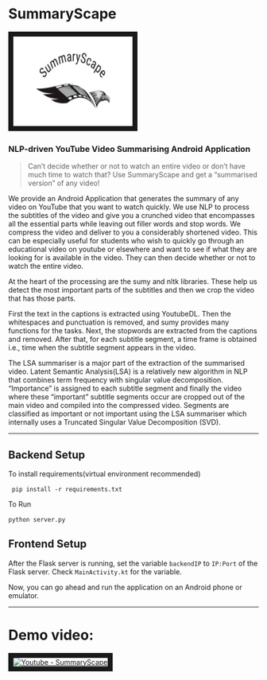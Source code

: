 # SummaryScape

 <a href="https://devfolio.co/submissions/summaryscape" target="_blank"><img src="app/images/logo.png" alt="Devfolio - SummaryScape" width="240" height="180" border="10" /></a>
 
### NLP-driven YouTube Video Summarising Android Application

> Can’t decide whether or not to watch an entire video or don’t have much time to watch that? Use SummaryScape and get a “summarised version” of any video!

We provide an Android Application that generates the summary of any video on YouTube that you want to watch quickly. We use NLP to process the subtitles of the video and give you a crunched video that encompasses all the essential parts while leaving out filler words and stop words. We compress the video and deliver to you a considerably shortened video.
This can be especially useful for students who wish to quickly go through an educational video on youtube or elsewhere and want to see if what they are looking for is available in the video. They can then decide whether or not to watch the entire video.


At the heart of the processing are the sumy and nltk libraries. These help us detect the most important parts of the subtitles and then we crop the video that has those parts.

First the text in the captions is extracted using YoutubeDL. Then the whitespaces and punctuation is removed, and sumy provides many functions for the tasks.
Next, the stopwords are extracted from the captions and removed.
After that, for each subtitle segment, a time frame is obtained i.e., time when the subtitle segment appears in the video.

The LSA summariser is a major part of the extraction of the summarised video. 
Latent Semantic Analysis(LSA) is a relatively new algorithm in NLP that combines term frequency with singular value decomposition.
“Importance” is assigned to each subtitle segment and finally the video where these “important” subtitle segments occur are cropped out of the main video and compiled into the compressed video. Segments are classified as important or not important using the LSA summariser which internally uses a Truncated Singular Value Decomposition (SVD).

---

## Backend Setup

To install requirements(virtual environment recommended)
```
 pip install -r requirements.txt
```

To Run
```
python server.py
```

## Frontend Setup

After the Flask server is running, set the variable `backendIP` to `IP:Port` of the Flask server. Check `MainActivity.kt` for the variable.

Now, you can go ahead and run the application on an Android phone or emulator.

---
# Demo video:
<a href="https://youtu.be/wg-srcQRDOc" target="_blank"><img src="http://img.youtube.com/vi/wg-srcQRDOc/0.jpg" alt="Youtube - SummaryScape" width="240" height="180" border="10" /></a>
